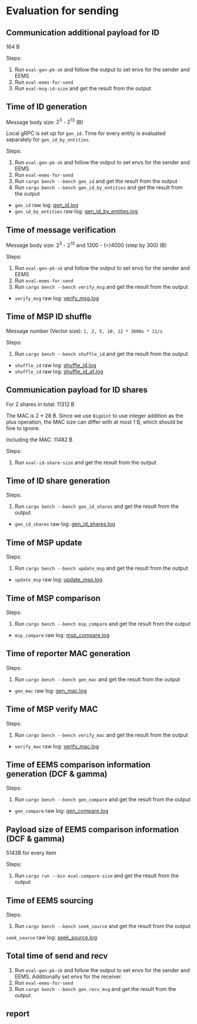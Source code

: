 # Evaluation for sending

## Communication additional payload for ID

164 B

Steps:

1. Run `eval-gen-pk-sk` and follow the output to set envs for the sender and EEMS
2. Run `eval-eems-for-send`
3. Run `eval-msg-id-size` and get the result from the output

## Time of ID generation

Message body size: $2^3$ - $2^{13}$ (B)

Local gRPC is set up for `gen_id`.
Time for every entity is evaluated separately for `gen_id_by_entities`.

Steps:

1. Run `eval-gen-pk-sk` and follow the output to set envs for the sender and EEMS
2. Run `eval-eems-for-send`
3. Run `cargo bench --bench gen_id` and get the result from the output
4. Run `cargo bench --bench gen_id_by_entities` and get the result from the output

- `gen_id` raw log: [gen_id.log](log/gen_id.log)
- `gen_id_by_entities` raw log: [gen_id_by_entities.log](log/gen_id_by_entities.log)

## Time of message verification

Message body size: $2^3$ - $2^{13}$ and 1300 - (=)4000 (step by 300) (B)

Steps:

1. Run `eval-gen-pk-sk` and follow the output to set envs for the sender and EEMS
2. Run `eval-eems-for-send`
3. Run `cargo bench --bench verify_msg` and get the result from the output

- `verify_msg` raw log: [verify_msg.log](log/verify_msg.log)

## Time of MSP ID shuffle

Message number (Vector size): `1, 2, 5, 10, 12 * 3600s * 11/s`

Steps:

1. Run `cargo bench --bench shuffle_id` and get the result from the output

- `shuffle_id` raw log: [shuffle_id.log](log/shuffle_id.log)
- `shuffle_id` raw log: [shuffle_id_a1.log](log/shuffle_id_a1.log)

## Communication payload for ID shares

For 2 shares in total: 11312 B

The MAC is 2 \* 28 B.
Since we use `BigUint` to use integer addition as the plus operation, the MAC size can differ with at most 1 B, which should be fine to ignore.

Including the MAC: 11482 B

Steps:

1. Run `eval-id-share-size` and get the result from the output

## Time of ID share generation

Steps:

1. Run `cargo bench --bench gen_id_shares` and get the result from the output

- `gen_id_shares` raw log: [gen_id_shares.log](log/gen_id_shares.log)

<!--
## Time of ID shuffle generation

Including doing the shuffle to get the shuffled ID vector

Steps:

1. Run `cargo bench --bench gen_id_shuffle` and get the result from the output

- `gen_id_shuffle` raw log: [gen_id_shuffle.log](log/gen_id_shuffle.log)
 -->

## Time of MSP update

Steps:

1. Run `cargo bench --bench update_msp` and get the result from the output

- `update_msp` raw log: [update_msp.log](log/update_msp.log)

## Time of MSP comparison

Steps:

1. Run `cargo bench --bench msp_compare` and get the result from the output

- `msp_compare` raw log: [msp_compare.log](log/msp_compare.log)

## Time of reporter MAC generation

Steps:

1. Run `cargo bench --bench gen_mac` and get the result from the output

- `gen_mac` raw log: [gen_mac.log](log/gen_mac.log)

## Time of MSP verify MAC

Steps:

1. Run `cargo bench --bench verify_mac` and get the result from the output

- `verify_mac` raw log: [verify_mac.log](log/verify_mac.log)

## Time of EEMS comparison information generation (DCF & gamma)

Steps:

1. Run `cargo bench --bench gen_compare` and get the result from the output

- `gen_compare` raw log: [gen_compare.log](log/gen_compare.log)

## Payload size of EEMS comparison information (DCF & gamma)

5143B for every item

Steps:

1. Run `cargo run --bin eval-compare-size` and get the result from the output

## Time of EEMS sourcing

Steps:

1. Run `cargo bench --bench seek_source` and get the result from the output

`seek_source` raw log: [seek_source.log](log/seek_source.log)

## Total time of send and recv

1. Run `eval-gen-pk-sk` and follow the output to set envs for the sender and EEMS. Additionally set envs for the receiver.
2. Run `eval-eems-for-send`
3. Run `cargo bench --bench gen_recv_msg` and get the result from the output

## report
